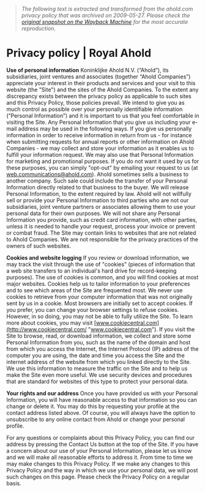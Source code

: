 > *The following text is extracted and transformed from the ahold.com privacy policy that was archived on 2009-05-27. Please check the [original snapshot on the Wayback Machine](https://web.archive.org/web/20090527032721id_/http%3A//ahold.com/privacy-policy) for the most accurate reproduction.*

# Privacy policy | Royal Ahold

**Use of personal information** Koninklijke Ahold N.V. (“Ahold”), its subsidiaries, joint ventures and associates (together “Ahold Companies”) appreciate your interest in their products and services and your visit to this website (the "Site") and the sites of the Ahold Companies. To the extent any discrepancy exists between the privacy policy as applicable to such sites and this Privacy Policy, those policies prevail. We intend to give you as much control as possible over your personally identifiable information (“Personal Information”) and it is important to us that you feel comfortable in visiting the Site. Any Personal Information that you give us including your e-mail address may be used in the following ways. If you give us personally information in order to receive information in return from us - for instance when submitting requests for annual reports or other information on Ahold Companies - we may collect and store your information as it enables us to fulfill your information request. We may also use that Personal Information for marketing and promotional purposes. If you do not want it used by us for these purposes, you can simply "opt-out" by emailing your request to us (at [web.communications@ahold.com](mailto:corp.communications@ahold.com)). Ahold sometimes sells a business to another company. Such sale could include the transfer of your Personal Information directly related to that business to the buyer. We will release Personal Information, to the extent required by law. Ahold will not willfully sell or provide your Personal Information to third parties who are not our subsidiaries, joint venture partners or associates allowing them to use your personal data for their own purposes. We will not share any Personal Information you provide, such as credit card information, with other parties, unless it is needed to handle your request, process your invoice or prevent or combat fraud. The Site may contain links to websites that are not related to Ahold Companies. We are not responsible for the privacy practices of the owners of such websites.

**Cookies and website logging** If you review or download information, we may track the visit through the use of "cookies" (pieces of information that a web site transfers to an individual's hard drive for record-keeping purposes). The use of cookies is common, and you will find cookies at most major websites. Cookies help us to tailor information to your preferences and to see which areas of the Site are frequented most. We never use cookies to retrieve from your computer information that was not originally sent by us in a cookie. Most browsers are initially set to accept cookies. If you prefer, you can change your browser settings to refuse cookies. However, in so doing, you may not be able to fully utilize the Site. To learn more about cookies, you may visit [www.cookiecentral.com](http://www.cookiecentral.com/ "www.cookiecentral.com"). If you visit the Site to browse, read, or download information, we collect and store some Personal Information from you, such as the name of the domain and host from which you access the Internet, the Internet Protocol (IP) address of the computer you are using, the date and time you access the Site and the internet address of the website from which you linked directly to the Site. We use this information to measure the traffic on the Site and to help us make the Site even more useful. We use security devices and procedures that are standard for websites of this type to protect your personal data.

**Your rights and our address** Once you have provided us with your Personal Information, you will have reasonable access to that information so you can change or delete it. You may do this by requesting your profile at the contact address listed above. Of course, you will always have the option to unsubscribe to any online contact from Ahold or change your personal profile.

For any questions or complaints about this Privacy Policy, you can find our address by pressing the Contact Us button at the top of the Site. If you have a concern about our use of your Personal Information, please let us know and we will make all reasonable efforts to address it. From time to time we may make changes to this Privacy Policy. If we make any changes to this Privacy Policy and the way in which we use your personal data, we will post such changes on this page. Please check the Privacy Policy on a regular basis.
